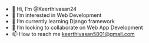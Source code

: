 - 👋 Hi, I’m @Keerthivasan24
- 👀 I’m interested in Web Development
- 🌱 I’m currently learning Django framework
- 💞️ I’m looking to collaborate on Web App Development
- 📫 How to reach me keerthivasan5801@gmail.com

<!---
Keerthivasan24/Keerthivasan24 is a ✨ special ✨ repository because its `README.md` (this file) appears on your GitHub profile.
You can click the Preview link to take a look at your changes.
--->
